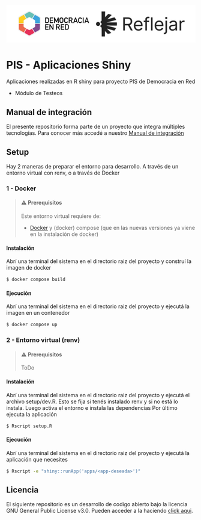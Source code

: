 ![Header](assets/img/ryder_isologotipos.png)

# PIS - Aplicaciones Shiny

Aplicaciones realizadas en R shiny para proyecto PIS de Democracia en Red

- Módulo de Testeos


## Manual de integración

El presente repositorio forma parte de un proyecto que integra múltiples tecnologías. Para conocer más accedé a nuestro [Manual de integración](https://github.com/reflejar/pis-manual)


## Setup

Hay 2 maneras de preparar el entorno para desarrollo. A través de un entorno virtual con renv, o a través de Docker

### 1 - Docker

> #### ⚠️ Prerequisitos
> 
> Este entorno virtual requiere de:
> - [Docker](https://docs.docker.com/engine/install/_) y (docker) compose (que en las nuevas versiones ya viene en la instalación de docker)

#### Instalación

Abrí una terminal del sistema en el directorio raiz del proyecto y construí la imagen de docker

```bash
$ docker compose build
```

#### Ejecución

Abrí una terminal del sistema en el directorio raiz del proyecto y ejecutá la imagen en un contenedor

```bash
$ docker compose up
```


### 2 - Entorno virtual (renv)

> #### ⚠️ Prerequisitos
> 
> ToDo
>

#### Instalación

Abrí una terminal del sistema en el directorio raiz del proyecto y ejecutá el archivo setup/dev.R.
Esto se fija si tenés instalado renv y si no está lo instala. Luego activa el entorno e instala las dependencias
Por último ejecuta la aplicación

```bash
$ Rscript setup.R
```

#### Ejecución

Abrí una terminal del sistema en el directorio raiz del proyecto y ejecutá la aplicación que necesites


```bash
$ Rscript -e "shiny::runApp('apps/<app-deseada>')"
```



## Licencia

El siguiente repositorio es un desarrollo de codigo abierto bajo la licencia GNU General Public License v3.0. Pueden acceder a la haciendo [click aqui](./LICENSE).

